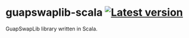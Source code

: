 # guapswaplib-scala [![Latest version](https://index.scala-lang.org/<GuapSwap>/<guapswaplib-scala>/<artifact>/latest.svg)](https://index.scala-lang.org/<GuapSwap>/<guapswaplib-scala>/<artifact>)

GuapSwapLib library written in Scala.

